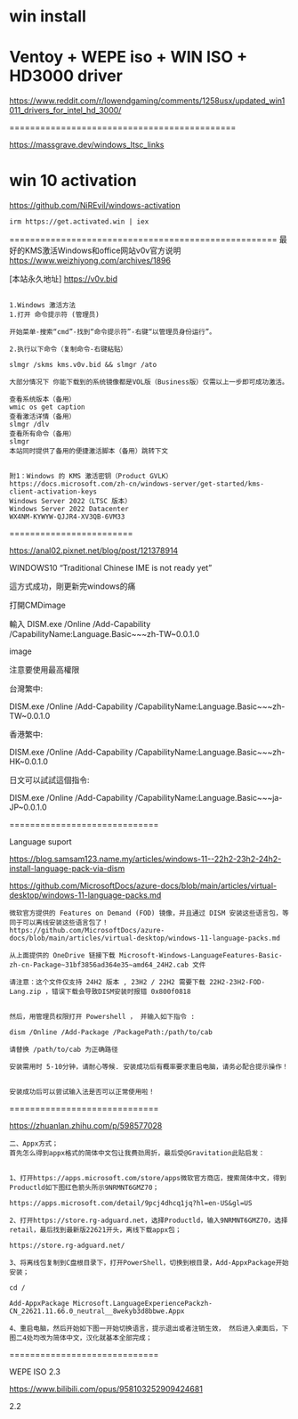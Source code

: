 # win install

# Ventoy + WEPE iso + WIN ISO + HD3000 driver

https://www.reddit.com/r/lowendgaming/comments/1258usx/updated_win1011_drivers_for_intel_hd_3000/

============================================

https://massgrave.dev/windows_ltsc_links

# win 10 activation

https://github.com/NiREvil/windows-activation

```
irm https://get.activated.win | iex
```

====================================================
最好的KMS激活Windows和office网站v0v官方说明 https://www.weizhiyong.com/archives/1896 

[本站永久地址] https://v0v.bid

```

1.Windows 激活方法
1.打开 命令提示符 (管理员)

开始菜单-搜索“cmd”-找到“命令提示符”-右键“以管理员身份运行”。

2.执行以下命令（复制命令-右键粘贴）

slmgr /skms kms.v0v.bid && slmgr /ato

大部分情况下 你能下载到的系统镜像都是VOL版（Business版）仅需以上一步即可成功激活。

查看系统版本（备用）
wmic os get caption
查看激活详情（备用）
slmgr /dlv
查看所有命令（备用）
slmgr
本站同时提供了备用的便捷激活脚本（备用）跳转下文


附1：Windows 的 KMS 激活密钥（Product GVLK）
https://docs.microsoft.com/zh-cn/windows-server/get-started/kms-client-activation-keys
Windows Server 2022（LTSC 版本）
Windows Server 2022 Datacenter
WX4NM-KYWYW-QJJR4-XV3QB-6VM33
```


========================


https://anal02.pixnet.net/blog/post/121378914

WINDOWS10 “Traditional Chinese IME is not ready yet”

這方式成功，剛更新完windows的痛

打開CMDimage

輸入   DISM.exe /Online /Add-Capability /CapabilityName:Language.Basic~~~zh-TW~0.0.1.0

image

注意要使用最高權限

台灣繁中:

DISM.exe /Online /Add-Capability /CapabilityName:Language.Basic~~~zh-TW~0.0.1.0

香港繁中:

DISM.exe /Online /Add-Capability /CapabilityName:Language.Basic~~~zh-HK~0.0.1.0

日文可以試試這個指令:

DISM.exe /Online /Add-Capability /CapabilityName:Language.Basic~~~ja-JP~0.0.1.0

=============================

Language suport

https://blog.samsam123.name.my/articles/windows-11--22h2-23h2-24h2-install-language-pack-via-dism

https://github.com/MicrosoftDocs/azure-docs/blob/main/articles/virtual-desktop/windows-11-language-packs.md

```
微软官方提供的 Features on Demand (FOD) 镜像，并且通过 DISM 安装这些语言包，等同于可以离线安装这些语言包了！
https://github.com/MicrosoftDocs/azure-docs/blob/main/articles/virtual-desktop/windows-11-language-packs.md

从上面提供的 OneDrive 链接下载 Microsoft-Windows-LanguageFeatures-Basic-zh-cn-Package~31bf3856ad364e35~amd64_24H2.cab 文件

请注意：这个文件仅支持 24H2 版本 , 23H2 / 22H2 需要下载 22H2-23H2-FOD-Lang.zip ，错误下载会导致DISM安装时报错 0x800f0818 


然后，用管理员权限打开 Powershell ， 并输入如下指令 :

dism /Online /Add-Package /PackagePath:/path/to/cab

请替换 /path/to/cab 为正确路径 

安装需用时 5-10分钟，请耐心等候. 安装成功后有概率要求重启电脑，请务必配合提示操作！


安装成功后可以尝试输入法是否可以正常使用啦！

```
=============================

https://zhuanlan.zhihu.com/p/598577028

```
二、Appx方式；
首先怎么得到appx格式的简体中文包让我费劲周折，最后受@Gravitation此贴启发：


1、打开https://apps.microsoft.com/store/apps微软官方商店，搜索简体中文，得到Productld如下图红色箭头所示9NRMNT6GMZ70；

https://apps.microsoft.com/detail/9pcj4dhcq1jq?hl=en-US&gl=US

2、打开https://store.rg-adguard.net，选择Productld，输入9NRMNT6GMZ70，选择retail，最后找到最新版22621开头，离线下载appx包；

https://store.rg-adguard.net/

3、将离线包复制到C盘根目录下，打开PowerShell，切换到根目录，Add-AppxPackage开始安装；

cd /

Add-AppxPackage Microsoft.LanguageExperiencePackzh-CN_22621.11.66.0_neutral__8wekyb3d8bbwe.Appx

4、重启电脑，然后开始如下图一开始切换语言，提示退出或者注销生效， 然后进入桌面后，下图二4处均改为简体中文，汉化就基本全部完成；
```

=============================

WEPE ISO 2.3

https://www.bilibili.com/opus/958103252909424681

2.2


